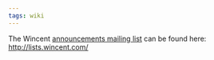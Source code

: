 ```yaml
---
tags: wiki
---
```


The Wincent [announcements mailing list](/wiki/announcements_mailing_list) can be found here: <http://lists.wincent.com/>
